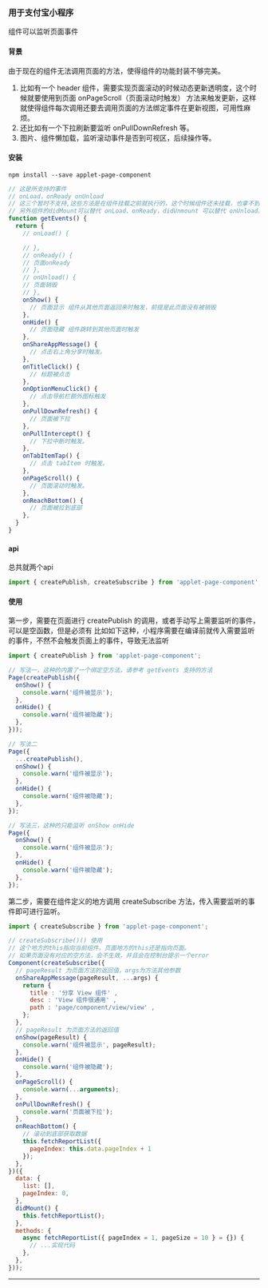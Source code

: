 ### 用于支付宝小程序
组件可以监听页面事件

#### 背景
由于现在的组件无法调用页面的方法，使得组件的功能封装不够完美。
1. 比如有一个 header 组件，需要实现页面滚动的时候动态更新透明度，这个时候就要使用到页面 onPageScroll（页面滚动时触发） 方法来触发更新，这样就使得组件每次调用还要去调用页面的方法绑定事件在更新视图，可用性麻烦。
2. 还比如有一个下拉刷新要监听 onPullDownRefresh 等。
3. 图片、组件懒加载，监听滚动事件是否到可视区，后续操作等。

#### 安装
```
npm install --save applet-page-component
```

```javascript
// 这是所支持的事件
// onLoad，onReady onUnload 
// 这三个暂时不支持,这些方法是在组件挂载之前就执行的，这个时候组件还未挂载，也拿不到this，也无法驱动视图
// 另外组件的didMount可以替代 onLoad、onReady，didUnmount 可以替代 onUnload。
function getEvents() {
  return {
    // onLoad() {

    // },
    // onReady() {
    // 页面onReady
    // },
    // onUnload() {
    // 页面销毁
    // },
    onShow() {
      // 页面显示 组件从其他页面返回来时触发，前提是此页面没有被销毁
    },
    onHide() {
      // 页面隐藏 组件跳转到其他页面时触发
    },
    onShareAppMessage() {
      // 点击右上角分享时触发。
    },
    onTitleClick() {
      // 标题被点击
    },
    onOptionMenuClick() {
      // 点击导航栏额外图标触发
    },
    onPullDownRefresh() {
      // 页面被下拉
    },
    onPullIntercept() {
      // 下拉中断时触发。
    },
    onTabItemTap() {
      // 点击 tabItem 时触发。
    },
    onPageScroll() {
      // 页面滚动时触发。
    },
    onReachBottom() {
      // 页面被拉到底部
    },
  }
}
```

#### api
总共就两个api
```javascript
import { createPublish, createSubscribe } from 'applet-page-component';
```

#### 使用
第一步，需要在页面进行 createPublish 的调用，或者手动写上需要监听的事件，可以是空函数，但是必须有
比如如下这种，小程序需要在编译前就传入需要监听的事件，不然不会触发页面上的事件，导致无法监听

```javascript
import { createPublish } from 'applet-page-component';

// 写法一，这种的内置了一个绑定空方法，请参考 getEvents 支持的方法
Page(createPublish({
  onShow() {
    console.warn('组件被显示');
  },
  onHide() {
    console.warn('组件被隐藏');
  },
}));

// 写法二
Page({
  ...createPublish(),
  onShow() {
    console.warn('组件被显示');
  },
  onHide() {
    console.warn('组件被隐藏');
  },
});

// 写法三，这种的只能监听 onShow onHide
Page({
  onShow() {
    console.warn('组件被显示');
  },
  onHide() {
    console.warn('组件被隐藏');
  },
});
```

第二步，需要在组件定义的地方调用 createSubscribe 方法，传入需要监听的事件即可进行监听。
```javascript
import { createSubscribe } from 'applet-page-component';

// createSubscribe()() 使用
// 这个地方的this指向当前组件。页面地方的this还是指向页面。
// 如果页面没有对应的空方法，会不生效，并且会在控制台提示一个error
Component(createSubscribe({
  // pageResult 为页面方法的返回值，args为方法其他参数
  onShareAppMessage(pageResult, ...args) {
    return {
      title : '分享 View 组件' ,
      desc : 'View 组件很通用' ,
      path : 'page/component/view/view' ,
    };
  },
  // pageResult 为页面方法的返回值
  onShow(pageResult) {
    console.warn('组件被显示', pageResult);
  },
  onHide() {
    console.warn('组件被隐藏');
  },
  onPageScroll() {
    console.warn(...arguments);
  },
  onPullDownRefresh() {
    console.warn('页面被下拉');
  },
  onReachBottom() {
    // 滚动到底部获取数据
    this.fetchReportList({ 
      pageIndex: this.data.pageIndex + 1
    });
  },
})({
  data: {
    list: [],
    pageIndex: 0,
  },
  didMount() {
    this.fetchReportList();
  },
  methods: {
    async fetchReportList({ pageIndex = 1, pageSize = 10 } = {}) {
      // ...实现代码
    },
  },
}));
```
----------------
